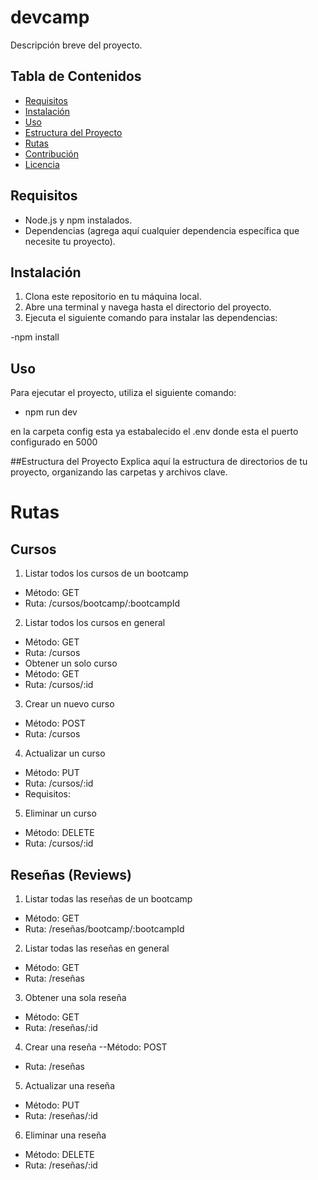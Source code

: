# devcamp

Descripción breve del proyecto.

## Tabla de Contenidos
- [Requisitos](#requisitos)
- [Instalación](##instalación)
- [Uso](##uso)
- [Estructura del Proyecto](#estructura-del-proyecto)
- [Rutas](#rutas)
- [Contribución](#contribución)
- [Licencia](#licencia)

## Requisitos
- Node.js y npm instalados.
- Dependencias (agrega aquí cualquier dependencia específica que necesite tu proyecto).

## Instalación
1. Clona este repositorio en tu máquina local.
2. Abre una terminal y navega hasta el directorio del proyecto.
3. Ejecuta el siguiente comando para instalar las dependencias:

-npm install
## Uso
Para ejecutar el proyecto, utiliza el siguiente comando:

- npm run dev

en la carpeta config esta ya estabalecido el .env donde esta el puerto configurado en 5000

##Estructura del Proyecto
Explica aquí la estructura de directorios de tu proyecto, organizando las carpetas y archivos clave.

# Rutas

## Cursos
1. Listar todos los cursos de un bootcamp
- Método: GET
- Ruta: /cursos/bootcamp/:bootcampId
2. Listar todos los cursos en general
- Método: GET
- Ruta: /cursos
- Obtener un solo curso
- Método: GET
- Ruta: /cursos/:id
3. Crear un nuevo curso
- Método: POST
- Ruta: /cursos
4. Actualizar un curso
- Método: PUT
- Ruta: /cursos/:id
- Requisitos:
5. Eliminar un curso
- Método: DELETE
- Ruta: /cursos/:id
## Reseñas (Reviews)
1. Listar todas las reseñas de un bootcamp
- Método: GET
- Ruta: /reseñas/bootcamp/:bootcampId
2. Listar todas las reseñas en general
- Método: GET
- Ruta: /reseñas
3. Obtener una sola reseña
- Método: GET
- Ruta: /reseñas/:id
4. Crear una reseña
--Método: POST
- Ruta: /reseñas
5. Actualizar una reseña
- Método: PUT
- Ruta: /reseñas/:id
6. Eliminar una reseña
- Método: DELETE
- Ruta: /reseñas/:id
